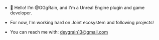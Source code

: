 - 👋 Hello! I’m @GGgRain, and I'm a Unreal Engine plugin and game developer.

- For now, I'm working hard on Joint ecosystem and following projects!

- You can reach me with: devgrain13@gmail.com

<!---
GGgRain/GGgRain is a ✨ special ✨ repository because its `README.md` (this file) appears on your GitHub profile.
You can click the Preview link to take a look at your changes.
--->
